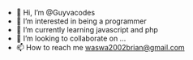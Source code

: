 - 👋 Hi, I’m @Guyvacodes
- 👀 I’m interested in being a programmer
- 🌱 I’m currently learning javascript and php
- 💞️ I’m looking to collaborate on ...
- 📫 How to reach me waswa2002brian@gmail.com

<!---
Guyvacodes/Guyvacodes is a ✨ special ✨ repository because its `README.md` (this file) appears on your GitHub profile.
You can click the Preview link to take a look at your changes.
--->
